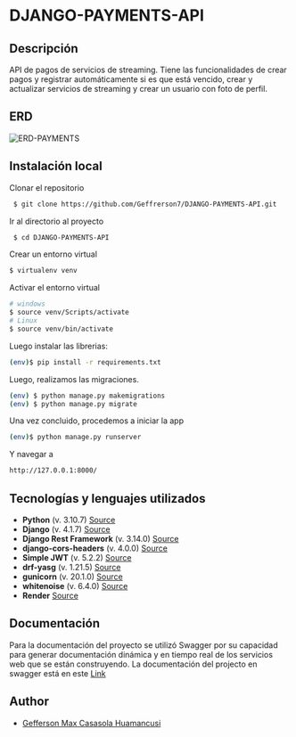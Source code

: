 # DJANGO-PAYMENTS-API

## Descripción
API de pagos de servicios de streaming. Tiene las funcionalidades de crear pagos y registrar automáticamente si es que está vencido, crear y actualizar servicios de streaming y crear un usuario con foto de perfil.

## ERD
![ERD-PAYMENTS](https://user-images.githubusercontent.com/61089189/230165506-7258dc3b-a049-428c-9916-cafe94f197b6.png)

## Instalación local

Clonar el repositorio

```bash
 $ git clone https://github.com/Geffrerson7/DJANGO-PAYMENTS-API.git
```

Ir al directorio al proyecto

```bash
 $ cd DJANGO-PAYMENTS-API
```

Crear un entorno virtual

```sh
$ virtualenv venv
```

Activar el entorno virtual
```sh
# windows
$ source venv/Scripts/activate
# Linux
$ source venv/bin/activate
```

Luego instalar las librerias:

```sh
(env)$ pip install -r requirements.txt
```

Luego, realizamos las migraciones.
```sh
(env) $ python manage.py makemigrations
(env) $ python manage.py migrate
```

Una vez concluido, procedemos a iniciar la app
```sh
(env)$ python manage.py runserver
```
Y navegar a
```sh
http://127.0.0.1:8000/
```

## Tecnologías y lenguajes utilizados

* **Python** (v. 3.10.7) [Source](https://www.python.org/)
* **Django** (v. 4.1.7)  [Source](https://www.djangoproject.com/)
* **Django Rest Framework** (v. 3.14.0) [Source](https://www.django-rest-framework.org/)
* **django-cors-headers** (v. 4.0.0) [Source](https://pypi.org/project/django-cors-headers/)
* **Simple JWT** (v. 5.2.2) [Source](https://django-rest-framework-simplejwt.readthedocs.io/en/latest/)
* **drf-yasg** (v. 1.21.5) [Source](https://drf-yasg.readthedocs.io/en/stable/)
* **gunicorn** (v. 20.1.0) [Source](https://gunicorn.org/)
* **whitenoise** (v. 6.4.0) [Source](https://whitenoise.readthedocs.io/en/latest/)
* **Render**  [Source](https://render.com/docs/deploy-django)

## Documentación
Para la documentación del proyecto se utilizó Swagger por su capacidad para generar documentación dinámica y en tiempo real de los servicios web que se están construyendo.
La documentación del projecto en swagger está en este [Link](https://payments-api-yf4q.onrender.com/swagger/)


## Author
- [Gefferson Max Casasola Huamancusi](https://www.github.com/Geffrerson7)
